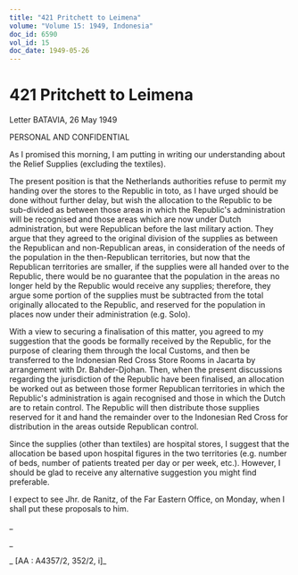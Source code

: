 ```yaml
---
title: "421 Pritchett to Leimena"
volume: "Volume 15: 1949, Indonesia"
doc_id: 6590
vol_id: 15
doc_date: 1949-05-26
---
```


# 421 Pritchett to Leimena

Letter BATAVIA, 26 May 1949

PERSONAL AND CONFIDENTIAL

As I promised this morning, I am putting in writing our understanding about the Relief Supplies (excluding the textiles).

The present position is that the Netherlands authorities refuse to permit my handing over the stores to the Republic in toto, as I have urged should be done without further delay, but wish the allocation to the Republic to be sub-divided as between those areas in which the Republic's administration will be recognised and those areas which are now under Dutch administration, but were Republican before the last military action. They argue that they agreed to the original division of the supplies as between the Republican and non-Republican areas, in consideration of the needs of the population in the then-Republican territories, but now that the Republican territories are smaller, if the supplies were all handed over to the Republic, there would be no guarantee that the population in the areas no longer held by the Republic would receive any supplies; therefore, they argue some portion of the supplies must be subtracted from the total originally allocated to the Republic, and reserved for the population in places now under their administration (e.g. Solo).

With a view to securing a finalisation of this matter, you agreed to my suggestion that the goods be formally received by the Republic, for the purpose of clearing them through the local Customs, and then be transferred to the Indonesian Red Cross Store Rooms in Jacarta by arrangement with Dr. Bahder-Djohan. Then, when the present discussions regarding the jurisdiction of the Republic have been finalised, an allocation be worked out as between those former Republican territories in which the Republic's administration is again recognised and those in which the Dutch are to retain control. The Republic will then distribute those supplies reserved for it and hand the remainder over to the Indonesian Red Cross for distribution in the areas outside Republican control.

Since the supplies (other than textiles) are hospital stores, I suggest that the allocation be based upon hospital figures in the two territories (e.g. number of beds, number of patients treated per day or per week, etc.). However, I should be glad to receive any alternative suggestion you might find preferable.

I expect to see Jhr. de Ranitz, of the Far Eastern Office, on Monday, when I shall put these proposals to him.

_

_

_ [AA : A4357/2, 352/2, i]_
